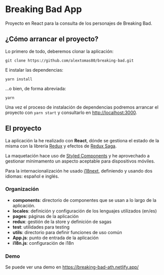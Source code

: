 # Breaking Bad App

Proyecto en React para la consulta de los personajes de Breaking Bad.

## ¿Cómo arrancar el proyecto?

Lo primero de todo, deberemos clonar la aplicación:

```
git clone https://github.com/alextomas80/breaking-bad.git
```

E instalar las dependencias:

```
yarn install
```

...o bien, de forma abreviada:

```
yarn
```

Una vez el proceso de instalación de dependencias podremos arrancar el proyecto con `yarn start` y consultarlo en [http://localhost:3000](http://localhost:3000).

## El proyecto

La aplicación la he realizado con **React**, dónde se gestiona el estado de la misma con la librería [Redux](https://es.redux.js.org/) y efectos de [Redux Saga](https://redux-saga.js.org/).

La maquetación hace uso de [Styled Components](https://styled-components.com/) y he aprovechado a gestionar mínimamento un aspecto aceptable para dispositivos móviles.

Para la internacionalización he usado [i18next](https://react.i18next.com/), definiendo y usando dos idiomas: español e inglés.

### Organización

- **components**: directorio de componentes que se usan a lo largo de la aplicación.
- **locales**: definición y configuración de los lenguajes utilizados (en/es)
- **pages**: páginas de la aplicación
- **redux**: gestión de la store y definición de sagas
- **test**: utilidades para testing
- **utils**: directorio para definir funciones de uso común
- **App.js**: punto de entrada de la aplicación
- **i18n.js**: configuración de i18n

### Demo

Se puede ver una demo en https://breaking-bad-ath.netlify.app/
